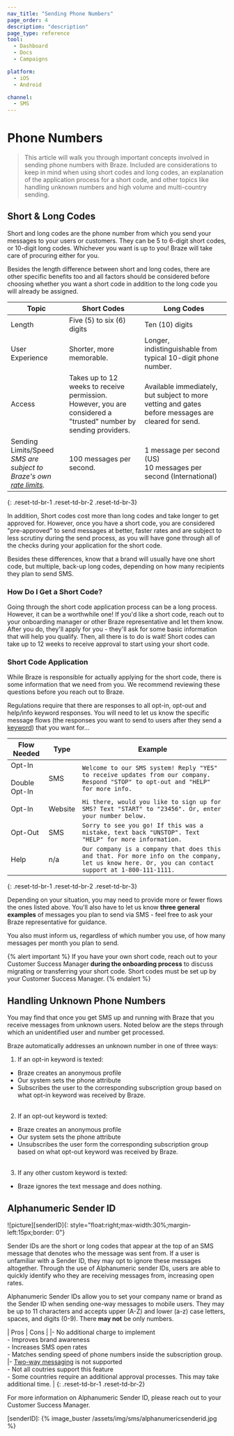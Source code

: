 ```yaml
---
nav_title: "Sending Phone Numbers"
page_order: 4
description: "description"
page_type: reference
tool:
  - Dashboard
  - Docs
  - Campaigns

platform:
  - iOS
  - Android

channel:
  - SMS
---
```


# Phone Numbers

> This article will walk you through important concepts involved in sending phone numbers with Braze. Included are considerations to keep in mind when using short codes and long codes, an explanation of the application process for a short code, and other topics like handling unknown numbers and high volume and multi-country sending.

## Short & Long Codes

Short and long codes are the phone number from which you send your messages to your users or customers. They can be 5 to 6-digit short codes, or 10-digit long codes. Whichever you want is up to you! Braze will take care of procuring either for you.

Besides the length difference between short and long codes, there are other specific benefits too and all factors should be considered before choosing whether you want a short code in addition to the long code you will already be assigned.

| Topic | Short Codes | Long Codes |
|---|---|---|
| Length | Five (5) to six (6) digits | Ten (10) digits |
| User Experience | Shorter, more memorable. | Longer, indistinguishable from typical 10-digit phone number. |
| Access | Takes up to 12 weeks to receive permission. However, you are considered a "trusted" number by sending providers. | Available immediately, but subject to more vetting and gates before messages are cleared for send. |
| Sending Limits/Speed <br> _SMS are subject to Braze's own [rate limits]({{site.baseurl}}//user_guide/engagement_tools/campaigns/testing_and_more/rate-limiting/)._ | 100 messages per second. | 1 message per second (US)<br> 10 messages per second (International) |
{: .reset-td-br-1 .reset-td-br-2 .reset-td-br-3}

In addition, Short codes cost more than long codes and take longer to get approved for. However, once you have a short code, you are considered "pre-approved" to send messages at better, faster rates and are subject to less scrutiny during the send process, as you will have gone through all of the checks during your application for the short code.

Besides these differences, know that a brand will usually have one short code, but multiple, back-up long codes, depending on how many recipients they plan to send SMS.

### How Do I Get a Short Code?

Going through the short code application process can be a long process. However, it can be a worthwhile one! If you'd like a short code, reach out to your onboarding manager or other Braze representative and let them know. After you do, they'll apply for you - they'll ask for some basic information that will help you qualify. Then, all there is to do is wait! Short codes can take up to 12 weeks to receive approval to start using your short code.

### Short Code Application

While Braze is responsible for actually applying for the short code, there is some information that we need from you. We recommend reviewing these questions before you reach out to Braze. 

Regulations require that there are responses to all opt-in, opt-out and help/info keyword responses. You will need to let us know the specific message flows (the responses you want to send to users after they send a [keyword]({{site.baseurl}}/user_guide/message_building_by_channel/sms/keywords/)) that you want for...

| Flow Needed | Type | Example |
| ----------- | ---- | ------- |
| Opt-In <br><br>Double Opt-In| SMS | `Welcome to our SMS system! Reply "YES" to receive updates from our company. Respond "STOP" to opt-out and "HELP" for more info.` |
| Opt-In | Website | `Hi there, would you like to sign up for SMS? Text "START" to "23456". Or, enter your number below.` |
| Opt-Out | SMS | `Sorry to see you go! If this was a mistake, text back "UNSTOP". Text "HELP" for more information.` |
| Help | n/a | `Our company is a company that does this and that. For more info on the company, let us know here. Or, you can contact support at 1-800-111-1111.` |
{: .reset-td-br-1 .reset-td-br-2 .reset-td-br-3}

Depending on your situation, you may need to provide more or fewer flows the ones listed above. You'll also have to let us know __three general examples__ of messages you plan to send via SMS - feel free to ask your Braze representative for guidance.

You also must inform us, regardless of which number you use, of how many messages per month you plan to send.

{% alert important %}
If you have your own short code, reach out to your Customer Success Manager  __during the onboarding process__ to discuss migrating or transferring your short code. Short codes must be set up by your Customer Success Manager. 
{% endalert %}

## Handling Unknown Phone Numbers
You may find that once you get SMS up and running with Braze that you receive messages from unknown users. Noted below are the steps through which an unidentified user and number get processed.

Braze automatically addresses an unknown number in one of three ways:
1. If an opt-in keyword is texted:
  * Braze creates an anonymous profile
  * Our system sets the phone attribute
  * Subscribes the user to the corresponding subscription group based on what opt-in keyword was received by Braze.<br><br>
2. If an opt-out keyword is texted:
  * Braze creates an anonymous profile
  * Our system sets the phone attribute
  * Unsubscribes the user form the corresponding subscription group based on what opt-out keyword was received by Braze.<br><br>
3. If any other custom keyword is texted:
  * Braze ignores the text message and does nothing.

## Alphanumeric Sender ID
![picture][senderID]{: style="float:right;max-width:30%;margin-left:15px;border: 0"}

Sender IDs are the short or long codes that appear at the top of an SMS message that denotes who the message was sent from. If a user is unfamiliar with a Sender ID, they may opt to ignore these messages altogether. Through the use of Alphanumeric sender IDs, users are able to quickly identify who they are receiving messages from, increasing open rates. 

Alphanumeric Sender IDs allow you to set your company name or brand as the Sender ID when sending one-way messages to mobile users. They may be up to 11 characters and accepts upper (A-Z) and lower (a-z) case letters, spaces, and digits (0-9). There __may not__ be only numbers. 

| Pros | Cons |
|- No additional charge to implement<br>- Improves brand awareness<br>- Increases SMS open rates<br>- Matches sending speed of phone numbers inside the subscription group. |- [Two-way messaging][2] is not supported<br>- Not all coutries support this feature<br>- Some countries require an additional approval processes. This may take additional time. |
{: .reset-td-br-1 .reset-td-br-2}

For more information on Alphanumeric Sender ID, please reach out to your Customer Success Manager. 

[2]: {{site.baseurl}}/user_guide/message_building_by_channel/sms/keywords/#two-way-messaging-custom-keyword-responses
[senderID]: {% image_buster /assets/img/sms/alphanumericsenderid.jpg %}